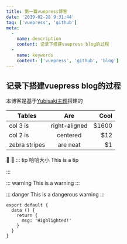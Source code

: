 ```yaml
---
title: 第一篇vuepress博客
date: '2019-02-28 9:31:44'
tag: ['vuepress', 'github']
meta:
  -
    name: description
    content: 记录下搭建vuepress blog的过程
  -
    name: keywords
    content: ['vuepress', 'github', 'blog']
---
```

## 记录下搭建vuepress blog的过程
<!-- more -->

本博客是基于[Yubisaki主题](https://wuwaki.me/yubisaki/usage.html)搭建的

| Tables        | Are           | Cool  |
| ------------- |:-------------:| -----:|
| col 3 is      | right-aligned | $1600 |
| col 2 is      | centered      |   $12 |
| zebra stripes | are neat      |    $1 |

:tada: :100:
::: tip 哈哈大小
This is a tip

:::

::: warning
This is a warning
:::

::: danger
This is a dangerous warning
:::

``` js{4}
export default {
  data () {
    return {
      msg: 'Highlighted!'
    }
  }
}
```